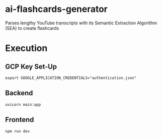# ai-flashcards-generator
Parses lengthy YouTube transcripts with its Semantic Extraction Algorithm (SEA) to create flashcards

# Execution
## GCP Key Set-Up

```
export GOOGLE_APPLICATION_CREDENTIALS="authentication.json"
```

## Backend
```
uvicorn main:app
```

## Frontend
```
npm run dev
```